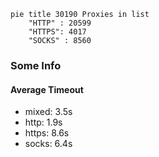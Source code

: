 
```mermaid
pie title 30190 Proxies in list
    "HTTP" : 20599
    "HTTPS": 4017
    "SOCKS" : 8560
```

### Some Info
#### Average Timeout

- mixed: 3.5s
- http: 1.9s
- https: 8.6s
- socks: 6.4s